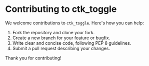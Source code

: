 # Contributing to ctk_toggle

We welcome contributions to `ctk_toggle`. Here's how you can help:

1. Fork the repository and clone your fork.
2. Create a new branch for your feature or bugfix.
3. Write clear and concise code, following PEP 8 guidelines.
4. Submit a pull request describing your changes.

Thank you for contributing!